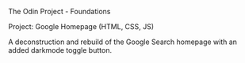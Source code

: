 The Odin Project - Foundations

Project: Google Homepage (HTML, CSS, JS)

A deconstruction and rebuild of the Google Search homepage with an added darkmode toggle button.